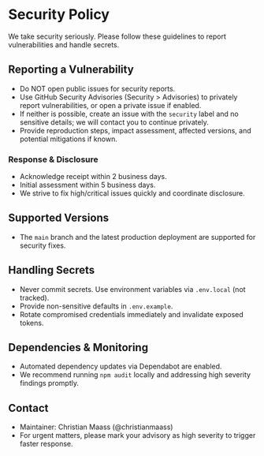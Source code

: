 # Security Policy

We take security seriously. Please follow these guidelines to report vulnerabilities and handle secrets.

## Reporting a Vulnerability

- Do NOT open public issues for security reports.
- Use GitHub Security Advisories (Security > Advisories) to privately report vulnerabilities, or open a private issue if enabled.
- If neither is possible, create an issue with the `security` label and no sensitive details; we will contact you to continue privately.
- Provide reproduction steps, impact assessment, affected versions, and potential mitigations if known.

### Response & Disclosure

- Acknowledge receipt within 2 business days.
- Initial assessment within 5 business days.
- We strive to fix high/critical issues quickly and coordinate disclosure.

## Supported Versions

- The `main` branch and the latest production deployment are supported for security fixes.

## Handling Secrets

- Never commit secrets. Use environment variables via `.env.local` (not tracked).
- Provide non-sensitive defaults in `.env.example`.
- Rotate compromised credentials immediately and invalidate exposed tokens.

## Dependencies & Monitoring

- Automated dependency updates via Dependabot are enabled.
- We recommend running `npm audit` locally and addressing high severity findings promptly.

## Contact

- Maintainer: Christian Maass (@christianmaass)
- For urgent matters, please mark your advisory as high severity to trigger faster response.
